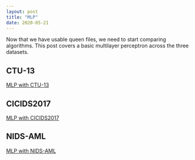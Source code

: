 ```yaml
---
layout: post
title: "MLP"
date: 2020-05-21
---
```


Now that we have usable queen files, we need to start comparing algorithms. This
post covers a basic multilayer perceptron across the three datasets.

## CTU-13
[MLP with CTU-13](/assets/MLP-CTU-13.html)

## CICIDS2017
[MLP with CICIDS2017](/assets/MLP-CICIDS.html)

## NIDS-AML
[MLP with NIDS-AML](/assets/MLP-NIDS-AML.html)
